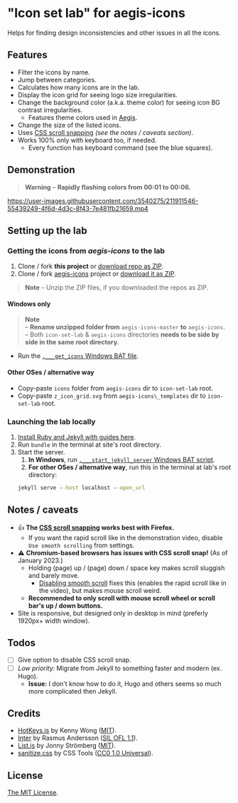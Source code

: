 # "Icon set lab" for aegis-icons

Helps for finding design inconsistencies and other issues in all the icons.

## Features

- Filter the icons by name.
- Jump between categories.
- Calculates how many icons are in the lab.
- Display the icon grid for seeing logo size irregularities.
- Change the background color (a.k.a. theme color) for seeing icon BG contrast irregularities.
  - Features theme colors used in [Aegis](https://github.com/beemdevelopment/Aegis).
- Change the size of the listed icons.
- Uses [CSS scroll snapping](https://developer.mozilla.org/en-US/docs/Web/CSS/CSS_Scroll_Snap) *(see the notes / caveats section)*.
- Works 100% only with keyboard too, if needed.
  - Every function has keyboard command (see the blue squares).

## Demonstration

> **Warning** – **Rapidly flashing colors from 00:01 to 00:06.**

https://user-images.githubusercontent.com/3540275/211911546-55439249-4f6d-4d3c-8f43-7e481fb21659.mp4

## Setting up the lab

### Getting the icons from *aegis-icons* to the lab

1. Clone / fork **this project** or [download repo as ZIP](https://github.com/aegis-icons/icon-set-lab/archive/refs/heads/main.zip).
2. Clone / fork [aegis-icons](https://github.com/aegis-icons/aegis-icons) project or [download it as ZIP](https://github.com/aegis-icons/aegis-icons/archive/refs/heads/master.zip).

> **Note** – Unzip the ZIP files, if you downloaded the repos as ZIP.

#### Windows only

> **Note** \
> – **Rename unzipped folder from** `aegis-icons-master` **to** `aegis-icons`. \
> – Both `icon-set-lab` & `aegis-icons` directories **needs to be side by side in the same root directory.**

- Run the [`.___get_icons` Windows BAT file](https://github.com/aegis-icons/icon-set-lab/blob/main/.___get_icons.bat).

#### Other OSes / alternative way

- Copy-paste `icons` folder from `aegis-icons` dir to `icon-set-lab` root.
- Copy-paste `z_icon_grid.svg` from `aegis-icons\_templates` dir to `icon-set-lab` root. 

### Launching the lab locally

1. [Install Ruby and Jekyll with guides here](https://jekyllrb.com/docs/installation/#guides).
2. Run `bundle` in the terminal at site's root directory.
3. Start the server.
   1. **In Windows**, run [`.___start_jekyll_server` Windows BAT script](https://github.com/aegis-icons/icon-set-lab/blob/main/.___start_jekyll_server.bat).
   2.  **For other OSes / alternative way**, run this in the terminal at lab's root directory:
   ```cmd
   jekyll serve --host localhost --open_url
   ```

## Notes / caveats

- :thumbsup: **The [CSS scroll snapping](https://developer.mozilla.org/en-US/docs/Web/CSS/CSS_Scroll_Snap) works best with Firefox.**
  - If you want the rapid scroll like in the demonstration video, disable `Use smooth scrolling` from settings.
- :warning: **Chromium-based browsers has issues with CSS scroll snap!** (As of January 2023.)
  - Holding (page) up / (page) down / space key makes scroll sluggish and barely move.
    - [Disabling smooth scroll](https://www.tenforums.com/tutorials/112915-enable-disable-smooth-scrolling-google-chrome.html) fixes this (enables the rapid scroll like in the video), but makes mouse scroll weird.
  - **Recommended to only scroll with mouse scroll wheel or scroll bar's up / down buttons.**
- Site is responsive, but designed only in desktop in mind (preferly 1920px+ width window).

## Todos

- [ ] Give option to disable CSS scroll snap.
- [ ] _Low priority:_ Migrate from Jekyll to something faster and modern (ex. Hugo).
  - **Issue:** I don't know how to do it, Hugo and others seems so much more complicated then Jekyll.

## Credits

- [HotKeys.js](https://wangchujiang.com/hotkeys/) by Kenny Wong ([MIT](https://github.com/jaywcjlove/hotkeys/blob/master/LICENSE)).
- [Inter](https://rsms.me/inter/) by Rasmus Andersson ([SIL OFL 1.1](https://github.com/rsms/inter/blob/master/LICENSE.txt)).
- [List.js](https://listjs.com/) by Jonny Strömberg ([MIT](https://github.com/javve/list.js/blob/master/LICENSE)).
- [sanitize.css](https://github.com/csstools/sanitize.css) by CSS Tools ([CC0 1.0 Universal](https://github.com/csstools/sanitize.css/blob/main/LICENSE.md)).

## License

[The MIT License](LICENSE.md).